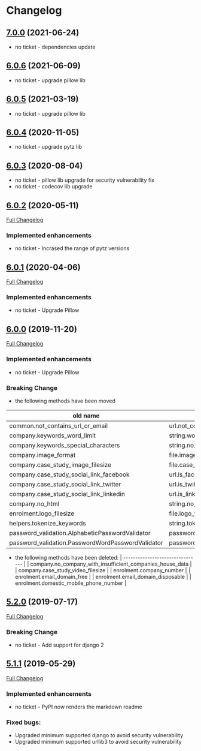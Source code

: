 # Changelog

## [7.0.0](https://pypi.org/project/directory-validators/7.0.0/) (2021-06-24)
- no ticket - dependencies update


## [6.0.6](https://pypi.org/project/directory-validators/6.0.6/) (2021-06-09)
- no ticket - upgrade pillow lib

## [6.0.5](https://pypi.org/project/directory-validators/6.0.5/) (2021-03-19)
- no ticket - upgrade pillow lib

## [6.0.4](https://pypi.org/project/directory-validators/6.0.4/) (2020-11-05)
- no ticket - upgrade pytz lib 


## [6.0.3](https://pypi.org/project/directory-validators/6.0.3/) (2020-08-04)
- no ticket - pillow lib upgrade for security vulnerability fix
- no ticket - codecov lib upgrade

## [6.0.2](https://pypi.org/project/directory-validators/6.0.2/) (2020-05-11)
[Full Changelog](https://github.com/uktrade/directory-validators/pull/63/files)
### Implemented enhancements
- no ticket - Incrased the range of pytz versions

## [6.0.1](https://pypi.org/project/directory-validators/6.0.1/) (2020-04-06)
[Full Changelog](https://github.com/uktrade/directory-validators/pull/61/files)

### Implemented enhancements
- no ticket - Upgrade Pillow

## [6.0.0](https://pypi.org/project/directory-validators/6.0.0/) (2019-11-20)
[Full Changelog](https://github.com/uktrade/directory-validators/pull/60/files)

### Implemented enhancements
- no ticket - Upgrade Pillow

### Breaking Change
- the following methods have been moved

| old name                         | new name                      |
| -------------------------------- | ----------------------------- |
| common.not_contains_url_or_email | url.not_contains_url_or_email |
| company.keywords_word_limit | string.word_limit (it's not a curried function) |
| company.keywords_special_characters | string.no_special_characters |
| company.image_format | file.image_format |
| company.case_study_image_filesize | file.case_study_image_filesize |
| company.case_study_social_link_facebook | url.is_facebook |
| company.case_study_social_link_twitter | url.is_twitter |
| company.case_study_social_link_linkedin | url.is_linkedin |
| company.no_html | string.no_html |
| enrolment.logo_filesize | file.logo_filesize |
| helpers.tokenize_keywords | string.tokenize_words |
| password_validation.AlphabeticPasswordValidator | password.AlphabeticPasswordValidator |
| password_validation.PasswordWordPasswordValidator | password.PasswordWordPasswordValidator |

- the following methods have been deleted:
| -------------------------------- |
| company.no_company_with_insufficient_companies_house_data |
| company.case_study_video_filesize |
| enrolment.company_number |
| enrolment.email_domain_free |
| enrolment.email_domain_disposable |
| enrolment.domestic_mobile_phone_number |

## [5.2.0](https://pypi.org/project/directory-validators/5.2.0/) (2019-07-17)
[Full Changelog](https://github.com/uktrade/directory-validators/pull/58/files)

### Breaking Change
- no ticket - Add support for django 2

## [5.1.1](https://pypi.org/project/directory-validators/5.1.1/) (2019-05-29)
[Full Changelog](https://github.com/uktrade/directory-validators/pull/55/files)

### Implemented enhancements
- no ticket - PyPI now renders the markdown readme

### Fixed bugs:
- Upgraded minimum supported django to avoid security vulnerability 
- Upgraded minimum supported urllib3 to avoid security vulnerability 

